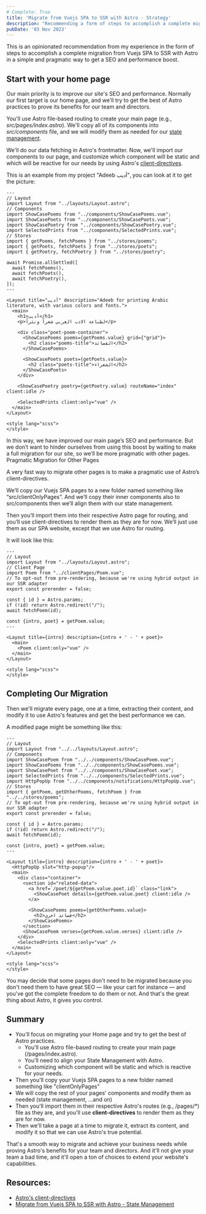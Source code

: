 ```yaml
---
# Complete: True
title: 'Migrate from Vuejs SPA to SSR with Astro - Strategy'
description: "Recommending a form of steps to accomplish a complete migration from Vuejs SPA to SSR with Astro."
pubDate: '03 Nov 2023'
---
```


This is an opinionated recommendation from my experience in the form of steps to accomplish a complete migration from Vuejs SPA to SSR with Astro in a simple and pragmatic way to get a SEO and performance boost.

## Start with your home page
Our main priority is to improve our site's SEO and performance. Normally our first target is our home page, and we'll try to get the best of Astro practices to prove its benefits for our team and directors.

You'll use Astro file-based routing to create your main page (e.g., _src/pages/index.astro_).
We'll copy all of its components into _src/components_ file, and we will modify them as needed for our [state management](/blog/migrate-vuejs-spa-to-ssr-with-astro/state-management/).

We'll do our data fetching in Astro's frontmatter. Now, we'll import our components to our page, and customize which component will be static and which will be reactive for our needs by using Astro's [client-directives](https://docs.astro.build/en/reference/directives-reference/#client-directives 'Astro docs').

This is an example from my project "Adeeb أديب", you can look at it to get the picture:

```astro
---
// Layout
import Layout from "../layouts/Layout.astro";
// Components
import ShowCasePoems from "../components/ShowCasePoems.vue";
import ShowCasePoets from "../components/ShowCasePoets.vue";
import ShowCasePoetry from "../components/ShowCasePoetry.vue";
import SelectedPrints from "../components/SelectedPrints.vue";
// Stores
import { getPoems, fetchPoems } from "../stores/poems";
import { getPoets, fetchPoets } from "../stores/poets";
import { getPoetry, fetchPoetry } from "../stores/poetry";

await Promise.allSettled([
  await fetchPoems(),
  await fetchPoets(),
  await fetchPoetry(),
]);
---

<Layout title="أديب" description="Adeeb for printing Arabic literature, with various colors and fonts.">
  <main>
    <h1>أديب</h1>
    <p>لطباعة الادب العربي شعراً ونثراً</p>

    <div class="poet-poem-container">
      <ShowCasePoems poems={getPoems.value} grid={"grid"}>
        <h2 class="poems-title">القصائد</h2>
      </ShowCasePoems>

      <ShowCasePoets poets={getPoets.value}>
        <h2 class="poets-title">الشعراء</h2>
      </ShowCasePoets>
    </div>

    <ShowCasePoetry poetry={getPoetry.value} routeName="index" client:idle />

    <SelectedPrints client:only="vue" />
  </main>
</Layout>

<style lang="scss">
</style>

```
In this way, we have improved our main page’s SEO and performance. But we don’t want to hinder ourselves from using this boost by waiting to make a full migration for our site, so we’ll be more pragmatic with other pages.
Pragmatic Migration for Other Pages

A very fast way to migrate other pages is to make a pragmatic use of Astro’s client-directives.

We’ll copy our Vuejs SPA pages to a new folder named something like “src/clientOnlyPages”. And we’ll copy their inner components also to src/components then we’ll align them with our state management.

Then you’ll import them into their respective Astro page for routing, and you’ll use client-directives to render them as they are for now. We’ll just use them as our SPA website, except that we use Astro for routing.

It will look like this:
```astro
---
// Layout
import Layout from "../layouts/Layout.astro";
// Client Page
import Poem from "../clientPages/Poem.vue";
// To opt-out from pre-rendering, because we're using hybrid output in our SSR adapter
export const prerender = false; 

const { id } = Astro.params;
if (!id) return Astro.redirect("/");
await fetchPoem(id);

const {intro, poet} = getPoem.value;
---

<Layout title={intro} description={intro + ' - ' + poet}>
  <main>
    <Poem client:only="vue" />
  </main>
</Layout>

<style lang="scss">
</style>

```

## Completing Our Migration
Then we'll migrate every page, one at a time, extracting their content, and modify it to use Astro's features and get the best performance we can.

A modified page might be something like this:

```astro
---
// Layout
import Layout from "../../layouts/Layout.astro";
// Components
import ShowCasePoem from "../../components/ShowCasePoem.vue";
import ShowCasePoems from "../../components/ShowCasePoems.vue";
import ShowCasePoet from "../../components/ShowCasePoet.vue";
import SelectedPrints from "../../components/SelectedPrints.vue";
import HttpPopUp from "../../components/notifications/HttpPopUp.vue";
// Stores
import { getPoem, getOtherPoems, fetchPoem } from "../../stores/poems";
// To opt-out from pre-rendering, because we're using hybrid output in our SSR adapter
export const prerender = false;

const { id } = Astro.params;
if (!id) return Astro.redirect("/");
await fetchPoem(id);

const {intro, poet} = getPoem.value;
---

<Layout title={intro} description={intro + ' - ' + poet}>
  <HttpPopUp slot="http-popup"/>
  <main>
    <div class="container">
      <section id="related-data">
        <a href=`/poet/${getPoem.value.poet.id}` class="link">
          <ShowCasePoet details={getPoem.value.poet} client:idle />
        </a>

        <ShowCasePoems poems={getOtherPoems.value}>
          <h2>قصائد اخري</h2>
        </ShowCasePoems>
      </section>
      <ShowCasePoem verses={getPoem.value.verses} client:idle />
    </div>
    <SelectedPrints client:only="vue" />
  </main>
</Layout>

<style lang="scss">
</style>
```

You may decide that some pages don't need to be migrated because you don't need them to have great SEO — like your cart for instance — and you've got the complete freedom to do them or not. And that's the great thing about Astro, it gives you control.

## Summary
- You'll focus on migrating  your Home page and try to get the best of Astro practices.
    - You'll use Astro file-based routing to create your main page (/pages/index.astro).
    - You'll need to align your State Management with Astro.
    - Customizing which component will be static and which is reactive for your needs.
- Then you'll copy your Vuejs SPA pages to a new folder named something like "clientOnlyPages" 
- We will copy the rest of your pages' components and modify them as needed (state management, ...and on)
- Then you'll import them in their respective Astro's routes (e.g., /pages/*) file as they are, and you'll use **client-directives** to render them as they are for now.
- Then we'll take a page at a time to migrate it, extract its content, and modify it so that we can use Astro's true potential.

That's a smooth way to migrate and achieve your business needs while proving Astro's benefits for your team and directors. And it'll not give your team a bad time, and it'll open a ton of choices to extend your website's capabilities.

## Resources:

- [Astro's client-directives](https://docs.astro.build/en/reference/directives-reference/#client-directives "Astro docs")
- [Migrate from Vuejs SPA to SSR with Astro - State Management](http://localhost:4321/blog/migrate-vuejs-spa-to-ssr-with-astro/state-management/)
